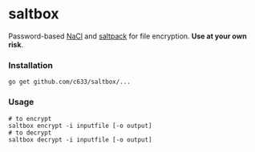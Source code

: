# saltbox

Password-based [NaCl](https://nacl.cr.yp.to/) and [saltpack](https://saltpack.org/) for file encryption. __Use at your own risk__.

### Installation

```
go get github.com/c633/saltbox/...
```

### Usage

```
# to encrypt
saltbox encrypt -i inputfile [-o output]
# to decrypt
saltbox decrypt -i inputfile [-o output]
```
